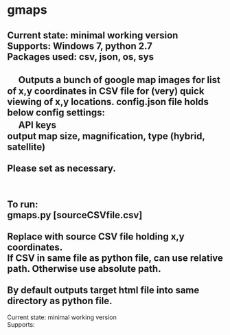 # gmaps 

Current state: minimal working version<br>
Supports: Windows 7, python 2.7<br>
Packages used: csv, json, os, sys<br><br>　
Outputs a bunch of google map images for list of x,y coordinates in CSV file for (very) quick viewing of x,y locations.
config.json file holds below config settings:<br>　
API keys<br>
output map size, magnification, type (hybrid, satellite)<br><br>
Please set as necessary.<br>　
--------
To run:<br>
gmaps.py [sourceCSVfile.csv]<br><br>
Replace with source CSV file holding x,y coordinates.<br>
If CSV in same file as python file, can use relative path. Otherwise use absolute path.<br><br>
By default outputs target html file into same directory as python file.
--------
Current state: minimal working version<br>
Supports:


